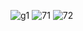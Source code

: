 ![g1](https://github.com/nxbitakinema/TEST-COMPONENT-STORESTORE/assets/93174599/dba59c3f-2842-44bb-b174-4477435d3ce5) ![71](https://github.com/nxbitakinema/TEST-COMPONENT-STORESTORE/assets/93174599/b9e5632c-d71b-4f1e-bf36-23f1b32b5b63) ![72](https://github.com/nxbitakinema/TEST-COMPONENT-STORESTORE/assets/93174599/f6de13c1-9f35-4ea7-b891-ce5e9d17f717)
